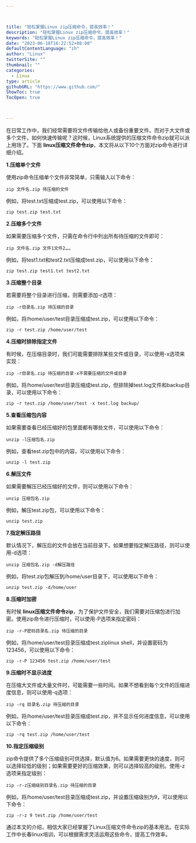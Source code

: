 ```yaml
---



title: "轻松掌握Linux zip压缩命令，提高效率！"
description: "轻松掌握Linux zip压缩命令，提高效率！"
keywords: "轻松掌握Linux zip压缩命令，提高效率！"
date: "2023-06-18T16:22:52+08:00"
defaultContentLanguage: "zh"
author: "Linux"
twitterSite: ""
thumbnail: ""
categories:
  - Linux
type: article
githubURL: "https://www.github.com/"
ShowToc: true
TocOpen: true



---
```


在日常工作中，我们经常需要将文件传输给他人或备份重要文件。而对于大文件或多个文件，如何快速传输呢？这时候，Linux系统提供的压缩文件命令zip就可以派上用场了。下面 **linux压缩文件命令zip**，本文将从以下10个方面对zip命令进行详细介绍。

**1.压缩单个文件**

使用zip命令压缩单个文件非常简单，只需输入以下命令：

```
zip 文件名.zip 待压缩的文件
```

例如，将test.txt压缩成test.zip，可以使用以下命令：

```
zip test.zip test.txt
```

**2.压缩多个文件**

如果需要压缩多个文件，只需在命令行中列出所有待压缩的文件即可：

```
zip 文件名.zip 文件1文件2……
```

例如，将test1.txt和test2.txt压缩成test.zip，可以使用以下命令：

```
zip test.zip test1.txt test2.txt
```

**3.压缩整个目录**

若需要将整个目录进行压缩，则需要添加-r选项：

```
zip -r目录名.zip 待压缩的目录
```

例如，将/home/user/test目录压缩成test.zip，可以使用以下命令：

```
zip -r test.zip /home/user/test
```

**4.压缩时排除指定文件**

有时候，在压缩目录时，我们可能需要排除某些文件或目录，可以使用-x选项来实现：

```
zip -r目录名.zip 待压缩的目录-x不需要压缩的文件或目录
```

例如，将/home/user/test目录压缩成test.zip，但排除掉test.log文件和backup目录，可以使用以下命令：

```
zip -r test.zip /home/user/test -x test.log backup/
```

**5.查看压缩包内容**

如果需要查看已经压缩好的包里面都有哪些文件，可以使用以下命令：

```
unzip -l压缩包名.zip
```

例如，查看test.zip包中的内容，可以使用以下命令：

```
unzip -l test.zip
```

**6.解压文件**

如果需要解压已经压缩好的文件，则可以使用以下命令：

```
unzip 压缩包名.zip
```

例如，解压test.zip包，可以使用以下命令：

```
unzip test.zip
```

**7.指定解压路径**

默认情况下，解压后的文件会放在当前目录下。如果想要指定解压路径，则可以使用-d选项：

```
unzip 压缩包名.zip -d解压路径
```

例如，将test.zip包解压到/home/user目录下，可以使用以下命令：

```
unzip test.zip -d/home/user
```

**8.压缩时加密**

有时候 **linux压缩文件命令zip**，为了保护文件安全，我们需要对压缩包进行加密。使用zip命令进行压缩时，可以使用-P选项来指定密码：

```
zip -r-P密码目录名.zip 待压缩的目录
```

例如，将/home/user/test目录压缩成test.ziplinux shell，并设置密码为123456，可以使用以下命令：

```
zip -r-P 123456 test.zip /home/user/test
```

**9.压缩时不显示进度**

在压缩大文件或大量文件时，可能需要一些时间。如果不想看到每个文件的压缩进度信息，则可以使用-q选项：

```
zip -rq 目录名.zip 待压缩的目录
```

例如，将/home/user/test目录压缩成test.zip，并不显示任何进度信息，可以使用以下命令：

```
zip -rq test.zip /home/user/test
```

**10.指定压缩级别**

zip命令提供了多个压缩级别可供选择，默认值为6。如果需要更快的速度，则可以选择较低的级别；如果需要更好的压缩效果，则可以选择较高的级别。使用-z选项来指定级别：

```
zip -r-z压缩级别目录名.zip 待压缩的目录
```

例如，将/home/user/test目录压缩成test.zip，并设置压缩级别为9，可以使用以下命令：

```
zip -r-z 9 test.zip /home/user/test
```

通过本文的介绍，相信大家已经掌握了Linux压缩文件命令zip的基本用法。在实际工作中长春linux培训，可以根据需求灵活运用这些命令，提高工作效率。
